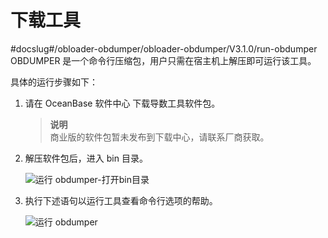 下载工具 
=========================
#docslug#/obloader-obdumper/obloader-obdumper/V3.1.0/run-obdumper
OBDUMPER 是一个命令行压缩包，用户只需在宿主机上解压即可运行该工具。

具体的运行步骤如下：

1. 请在 OceanBase 软件中心 下载导数工具软件包。

   > **说明** <br>
   > 商业版的软件包暂未发布到下载中心，请联系厂商获取。
   






2. 解压软件包后，进入 bin 目录。

   ![运行 obdumper-打开bin目录](https://help-static-aliyun-doc.aliyuncs.com/assets/img/zh-CN/8562215561/p406855.png)
   






3. 执行下述语句以运行工具查看命令行选项的帮助。

   ![运行 obdumper](https://help-static-aliyun-doc.aliyuncs.com/assets/img/zh-CN/8562215561/p406856.png)




